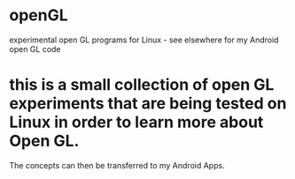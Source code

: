 # openGL
experimental open GL programs for Linux - see elsewhere for my Android open GL code
# this is a small collection of open GL experiments that are being tested on Linux in order to learn more about Open GL.
The concepts can then be transferred to my Android Apps.
